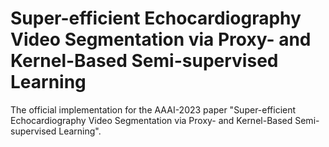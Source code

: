 # Super-efficient Echocardiography Video Segmentation via Proxy- and Kernel-Based Semi-supervised Learning
The official implementation for the AAAI-2023 paper "Super-efficient Echocardiography Video Segmentation via Proxy- and Kernel-Based Semi-supervised Learning".
